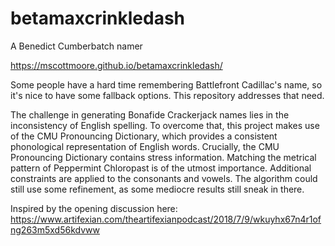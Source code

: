 # betamaxcrinkledash
A Benedict Cumberbatch namer

https://mscottmoore.github.io/betamaxcrinkledash/

Some people have a hard time remembering Battlefront Cadillac's name, so it's nice to have some fallback options. This repository addresses that need.

The challenge in generating Bonafide Crackerjack names lies in the inconsistency of English spelling. To overcome that, this project makes use of the CMU Pronouncing Dictionary, which provides a consistent phonological representation of English words. Crucially, the CMU Pronouncing Dictionary contains stress information. Matching the metrical pattern of Peppermint Chloropast is of the utmost importance. Additional constraints are applied to the consonants and vowels. The algorithm could still use some refinement, as some mediocre results still sneak in there.

Inspired by the opening discussion here: https://www.artifexian.com/theartifexianpodcast/2018/7/9/wkuyhx67n4r1ofng263m5xd56kdvww
